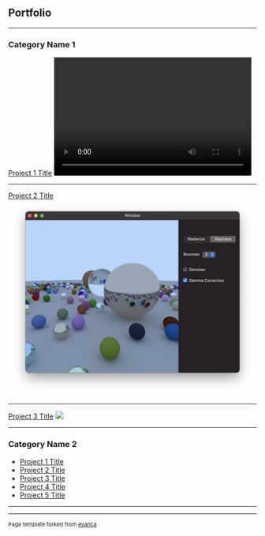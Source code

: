 ## Portfolio

---

### Category Name 1 

[Project 1 Title](/sample_page)
<video width="400" height="240" controls autoplay>
    <source src="images/ripples.mov" type="video/mp4">
</video>


---
[Project 2 Title](/pdf/sample_presentation.pdf)
<img src="images/raytracing.jpg?raw=true"/>

---
[Project 3 Title](http://example.com/)
<img src="images/dummy_thumbnail.jpg?raw=true"/>

---

### Category Name 2

- [Project 1 Title](http://example.com/)
- [Project 2 Title](http://example.com/)
- [Project 3 Title](http://example.com/)
- [Project 4 Title](http://example.com/)
- [Project 5 Title](http://example.com/)

---




---
<p style="font-size:11px">Page template forked from <a href="https://github.com/evanca/quick-portfolio">evanca</a></p>
<!-- Remove above link if you don't want to attibute -->
